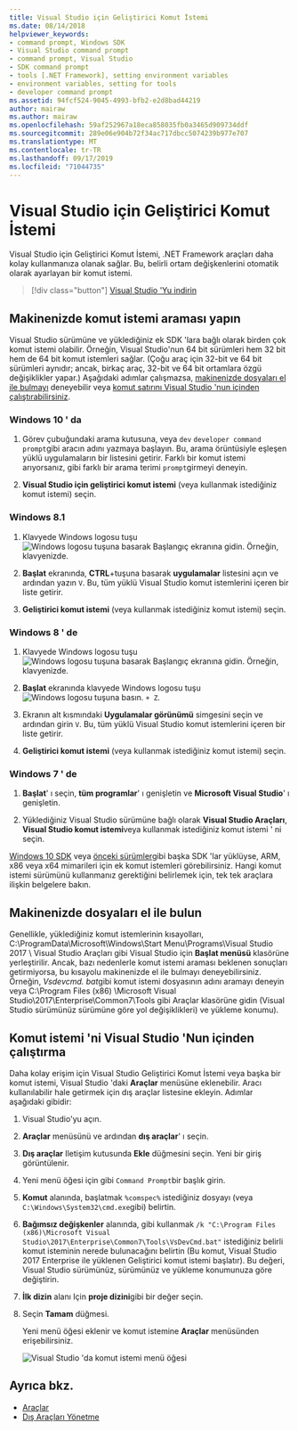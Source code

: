 ```yaml
---
title: Visual Studio için Geliştirici Komut İstemi
ms.date: 08/14/2018
helpviewer_keywords:
- command prompt, Windows SDK
- Visual Studio command prompt
- command prompt, Visual Studio
- SDK command prompt
- tools [.NET Framework], setting environment variables
- environment variables, setting for tools
- developer command prompt
ms.assetid: 94fcf524-9045-4993-bfb2-e2d8bad44219
author: mairaw
ms.author: mairaw
ms.openlocfilehash: 59af252967a18eca858035fb0a3465d909734ddf
ms.sourcegitcommit: 289e06e904b72f34ac717dbcc5074239b977e707
ms.translationtype: MT
ms.contentlocale: tr-TR
ms.lasthandoff: 09/17/2019
ms.locfileid: "71044735"
---
```

# <a name="developer-command-prompt-for-visual-studio"></a>Visual Studio için Geliştirici Komut İstemi

Visual Studio için Geliştirici Komut İstemi, .NET Framework araçları daha kolay kullanmanıza olanak sağlar. Bu, belirli ortam değişkenlerini otomatik olarak ayarlayan bir komut istemi.

> [!div class="button"]
> [Visual Studio 'Yu indirin](https://visualstudio.microsoft.com/downloads/?utm_medium=microsoft&utm_source=docs.microsoft.com&utm_campaign=button+cta&utm_content=download+vs2019)

## <a name="search-for-the-command-prompt-on-your-machine"></a>Makinenizde komut istemi araması yapın

Visual Studio sürümüne ve yüklediğiniz ek SDK 'lara bağlı olarak birden çok komut istemi olabilir. Örneğin, Visual Studio'nun 64 bit sürümleri hem 32 bit hem de 64 bit komut istemleri sağlar. (Çoğu araç için 32-bit ve 64 bit sürümleri aynıdır; ancak, birkaç araç, 32-bit ve 64 bit ortamlara özgü değişiklikler yapar.) Aşağıdaki adımlar çalışmazsa, [makinenizde dosyaları el ile bulmayı](#manually-locate-the-files-on-your-machine) deneyebilir veya [komut satırını Visual Studio 'nun içinden çalıştırabilirsiniz](#run-the-command-prompt-from-inside-visual-studio).

### <a name="in-windows-10"></a>Windows 10 ' da

1. Görev çubuğundaki arama kutusuna, veya `dev` `developer command prompt`gibi aracın adını yazmaya başlayın. Bu, arama örüntüsiyle eşleşen yüklü uygulamaların bir listesini getirir. Farklı bir komut istemi arıyorsanız, gibi farklı bir arama terimi `prompt`girmeyi deneyin.

2. **Visual Studio için geliştirici komut istemi** (veya kullanmak istediğiniz komut istemi) seçin.

### <a name="in-windows-81"></a>Windows 8.1

1. Klavyede Windows logosu tuşu ![Windows logosu tuşuna basarak Başlangıç ekranına gidin.](./media/developer-command-prompt-for-vs/windows-logo-key-graphic.png) Örneğin, klavyenizde.

2. **Başlat** ekranında, **CTRL**+tuşuna basarak **uygulamalar** listesini açın ve ardından yazın `V`. Bu, tüm yüklü Visual Studio komut istemlerini içeren bir liste getirir.

3. **Geliştirici komut istemi** (veya kullanmak istediğiniz komut istemi) seçin.

### <a name="in-windows-8"></a>Windows 8 ' de

1. Klavyede Windows logosu tuşu ![Windows logosu tuşuna basarak Başlangıç ekranına gidin.](./media/developer-command-prompt-for-vs/windows-logo-key-graphic.png) Örneğin, klavyenizde.

2. **Başlat** ekranında klavyede Windows logosu tuşu ![Windows logosu tuşuna basın.](./media/developer-command-prompt-for-vs/windows-logo-key-graphic.png) `+ Z`.

3. Ekranın alt kısmındaki **Uygulamalar görünümü** simgesini seçin ve ardından girin `V`. Bu, tüm yüklü Visual Studio komut istemlerini içeren bir liste getirir.

4. **Geliştirici komut istemi** (veya kullanmak istediğiniz komut istemi) seçin.

### <a name="in-windows-7"></a>Windows 7 ' de

1. **Başlat**' ı seçin, **tüm programlar**' ı genişletin ve **Microsoft Visual Studio**' ı genişletin.

2. Yüklediğiniz Visual Studio sürümüne bağlı olarak **Visual Studio Araçları**, **Visual Studio komut istemi**veya kullanmak istediğiniz komut istemi ' ni seçin.

[Windows 10 SDK](https://developer.microsoft.com/windows/downloads/windows-10-sdk) veya [önceki sürümler](https://developer.microsoft.com/windows/downloads/sdk-archive)gibi başka SDK 'lar yüklüyse, ARM, x86 veya x64 mimarileri için ek komut istemleri görebilirsiniz. Hangi komut istemi sürümünü kullanmanız gerektiğini belirlemek için, tek tek araçlara ilişkin belgelere bakın.

## <a name="manually-locate-the-files-on-your-machine"></a>Makinenizde dosyaları el ile bulun

Genellikle, yüklediğiniz komut istemlerinin kısayolları, C:\ProgramData\Microsoft\Windows\Start Menu\Programs\Visual Studio 2017 \ Visual Studio Araçları gibi Visual Studio için **Başlat menüsü** klasörüne yerleştirilir. Ancak, bazı nedenlerle komut istemi araması beklenen sonuçları getirmiyorsa, bu kısayolu makinenizde el ile bulmayı deneyebilirsiniz. Örneğin, *Vsdevcmd. bat*gibi komut istemi dosyasının adını aramayı deneyin veya C:\Program Files (x86) \Microsoft Visual Studio\2017\Enterprise\Common7\Tools gibi Araçlar klasörüne gidin (Visual Studio sürümünüz sürümüne göre yol değişiklikleri) ve yükleme konumu).

## <a name="run-the-command-prompt-from-inside-visual-studio"></a>Komut istemi 'ni Visual Studio 'Nun içinden çalıştırma

Daha kolay erişim için Visual Studio Geliştirici Komut İstemi veya başka bir komut istemi, Visual Studio 'daki **Araçlar** menüsüne eklenebilir. Aracı kullanılabilir hale getirmek için dış araçlar listesine ekleyin. Adımlar aşağıdaki gibidir:

1. Visual Studio'yu açın.

2. **Araçlar** menüsünü ve ardından **dış araçlar**' ı seçin.

3. **Dış araçlar** Iletişim kutusunda **Ekle** düğmesini seçin. Yeni bir giriş görüntülenir.

4. Yeni menü öğesi için gibi `Command Prompt`bir başlık girin.

5. **Komut** alanında, başlatmak `%comspec%` istediğiniz dosyayı (veya `C:\Windows\System32\cmd.exe`gibi) belirtin.

6. **Bağımsız değişkenler** alanında, gibi kullanmak `/k "C:\Program Files (x86)\Microsoft Visual Studio\2017\Enterprise\Common7\Tools\VsDevCmd.bat"` istediğiniz belirli komut isteminin nerede bulunacağını belirtin (Bu komut, Visual Studio 2017 Enterprise ile yüklenen Geliştirici komut istemi başlatır). Bu değeri, Visual Studio sürümünüz, sürümünüz ve yükleme konumunuza göre değiştirin.

7. **İlk dizin** alanı Için **proje dizini**gibi bir değer seçin.

8. Seçin **Tamam** düğmesi.

   Yeni menü öğesi eklenir ve komut istemine **Araçlar** menüsünden erişebilirsiniz.

   ![Visual Studio 'da komut istemi menü öğesi](./media/command-prompt-vs-menu.png)

## <a name="see-also"></a>Ayrıca bkz.

- [Araçlar](index.md)
- [Dış Araçları Yönetme](/visualstudio/ide/managing-external-tools)
